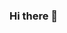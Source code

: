 ### Hi there 👋

<!--
**ahmadamira/ahmadamira** is a ✨ _special_ ✨ repository because its `README.md` (this file) appears on your GitHub profile.

- 🔭 I’m currently a Computer Enigineering student at an Najah National Univercity.
- 🌱 I’m currently enrolled in technical training in react with gaza sky geeks.
- 👯 I’m looking forward to becoming a full-stack developer
- 📫 How to reach me: ahmad_amira@outlook.com

-->
